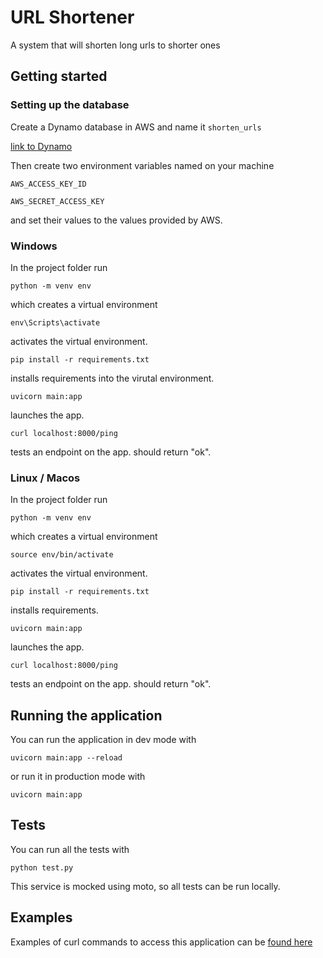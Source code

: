 # URL Shortener

A system that will shorten long urls to shorter ones

## Getting started

### Setting up the database

Create a Dynamo database in AWS and name it `shorten_urls`

[link to Dynamo](https://aws.amazon.com/dynamodb/)

Then create two environment variables named on your machine

`AWS_ACCESS_KEY_ID`

`AWS_SECRET_ACCESS_KEY`

and set their values to the values provided by AWS.

### Windows

In the project folder run

`python -m venv env`

which creates a virtual environment

`env\Scripts\activate`

activates the virtual environment.

`pip install -r requirements.txt`

installs requirements into the virutal environment.

`uvicorn main:app`

launches the app.

`curl localhost:8000/ping`

tests an endpoint on the app. should return "ok".

### Linux / Macos

In the project folder run

`python -m venv env`

which creates a virtual environment

`source env/bin/activate`

activates the virtual environment.

`pip install -r requirements.txt`

installs requirements.

`uvicorn main:app`

launches the app.

`curl localhost:8000/ping`

tests an endpoint on the app. should return "ok".

## Running the application

You can run the application in dev mode with

`uvicorn main:app --reload`

or run it in production mode with

`uvicorn main:app`

## Tests

You can run all the tests with

`python test.py`

This service is mocked using moto, so all tests can be run locally.

## Examples

Examples of curl commands to access this application can be [found here](EXAMPLES.md)